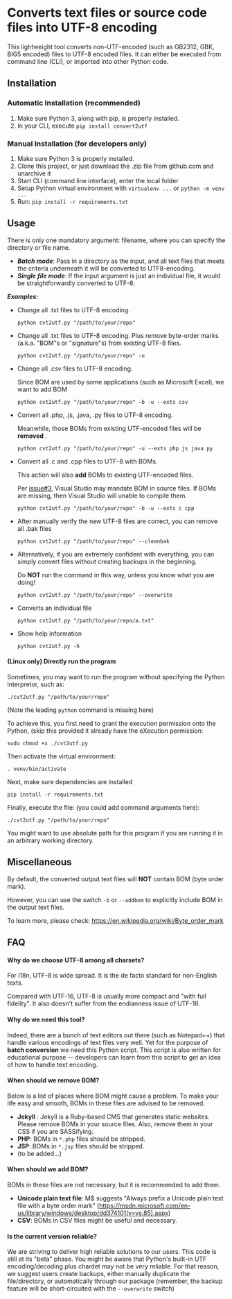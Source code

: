 # Converts text files or source code files into UTF-8 encoding

This lightweight tool converts non-UTF-encoded (such as GB2312, GBK, BIG5 encoded) files to UTF-8 encoded files. 
It can either be executed from command line (CLI), or imported into other Python code.

## Installation

### Automatic Installation (recommended)
1. Make sure Python 3, along with pip, is properly installed. 
1. In your CLI, execute `pip install convert2utf` 

### Manual Installation (for developers only)
1. Make sure Python 3 is properly installed. 
1. Clone this project, or just download the .zip file from github.com and unarchive it
1. Start CLI (command line interface), enter the local folder
1. Setup Python virtual environment with `virtualenv ...` or `python -m venv ...`
1. Run: `pip install -r requirements.txt`
    
## Usage
There is only one mandatory argument: filename, where you can specify the directory or file name. 
* ___Batch mode___: Pass in a directory as the input, and all text files that meets the criteria underneath it will be converted to UTF8-encoding.
* ___Single file mode___: If the input argument is just an individual file, it would be straightforwardly converted to UTF-8. 

___Examples:___


* Change all .txt files to UTF-8 encoding. 

    `python cvt2utf.py "/path/to/your/repo"`

* Change all .txt files to UTF-8 encoding. Plus remove byte-order marks (a.k.a. "BOM"s or "signature"s) from existing UTF-8 files. 

    `python cvt2utf.py "/path/to/your/repo" -u`

* Change all .csv files to UTF-8 encoding. 

     Since BOM are used by some applications (such as Microsoft Excel), we want to add BOM

    `python cvt2utf.py "/path/to/your/repo" -b -u --exts csv`


* Convert all .php, .js, .java, .py files to UTF-8 encoding. 

    Meanwhile, those BOMs from existing UTF-encoded files will be __removed__ . 

    `python cvt2utf.py "/path/to/your/repo" -u --exts php js java py`
    
* Convert all .c and .cpp files to UTF-8 with BOMs. 

    This action will also __add__ BOMs to existing UTF-encoded files. 
    
    Per [issue#3](https://github.com/x1angli/convert2utf/issues/3), Visual Studio may mandate BOM in source files. If BOMs are missing, then Visual Studio will unable to compile them.

    `python cvt2utf.py "/path/to/your/repo" -b -u --exts c cpp`
    

* After manually verify the new UTF-8 files are correct, you can remove all .bak files

    `python cvt2utf.py "/path/to/your/repo" --cleanbak`


* Alternatively, if you are extremely confident with everything, you can simply convert files without creating backups in the beginning.
    
    Do __NOT__ run the command in this way, unless you know what you are doing! 

    `python cvt2utf.py "/path/to/your/repo" --overwrite`


* Converts an individual file

    `python cvt2utf.py "/path/to/your/repo/a.txt"`


* Show help information

    `python cvt2utf.py -h`


#### (Linux only) Directly run the program

Sometimes, you may want to run the program without specifying the Python interpretor, such as:

    ./cvt2utf.py "/path/to/your/repo"
    
(Note the leading `python` command is missing here)

To achieve this, you first need to grant the execution permission onto the Python, (skip this provided it already have the eXecution permission:

    sudo chmod +x ./cvt2utf.py

Then activate the virtual environment:
    
    . venv/bin/activate

Next, make sure dependencies are installed

    pip install -r requirements.txt

Finally, execute the file: (you could add command arguments here):

    ./cvt2utf.py "/path/to/your/repo"

You might want to use absolute path for this program if you are running it in an arbitrary working directory.

 

## Miscellaneous

By default, the converted output text files will __NOT__ contain BOM (byte order mark). 

However, you can use the switch `-b` or `--addbom` to explicitly include BOM in the output text files. 

To learn more, please check: https://en.wikipedia.org/wiki/Byte_order_mark 


## FAQ

#### Why do we choose UTF-8 among all charsets? 

For i18n, UTF-8 is wide spread. It is the de facto standard for non-English texts.

Compared with UTF-16, UTF-8 is usually more compact and "with full fidelity". It also doesn't suffer from the endianness issue of UTF-16. 

#### Why do we need this tool?

Indeed, there are a bunch of text editors out there (such as Notepad++) that handle various encodings of text files very well. Yet for the purpose of __batch conversion__ we need this Python script. This script is also written for educational purpose -- developers can learn from this script to get an idea of how to handle text encoding.

#### When should we remove BOM?
Below is a list of places where BOM might cause a problem. To make your life easy and smooth, BOMs in these files are advised to be removed.
* __Jekyll__ : Jekyll is a Ruby-based CMS that generates static websites. Please remove BOMs in your source files. Also, remove them in your CSS if you are SASSifying.
* __PHP__: BOMs in `*.php` files should be stripped.
* __JSP__: BOMs in `*.jsp` files should be stripped. 
* (to be added...)

#### When should we add BOM?
BOMs in these files are not necessary, but it is recommended to add them.
* __Unicode plain text file__: M$ suggests "Always prefix a Unicode plain text file with a byte order mark" (https://msdn.microsoft.com/en-us/library/windows/desktop/dd374101(v=vs.85).aspx)
* __CSV__: BOMs in CSV files might be useful and necessary.

#### Is the current version reliable?
We are striving to deliver high reliable solutions to our users. This code is still at its "beta" phase. You might be aware that Python's built-in UTF encoding/decoding plus chardet may not be very reliable. For that reason, we suggest users create backups, either manually duplicate the file/directory, or automatically through our package (remember, the backup feature will be short-circuited with the `--overwrite` switch)
